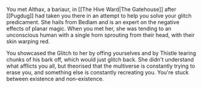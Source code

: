 You met Althax, a bariaur, in [[The Hive Ward|The Gatehouse]] after [[Pugdug]] had taken you there in an attempt to help you solve your glitch predicament. She hails from Bedlam and is an expert on the negative effects of planar magic. When you met her, she was tending to an unconscious human with a single horn sprouting from their head, with their skin warping red.

You showcased the Glitch to her by offing yourselves and by Thistle tearing chunks of his bark off, which would just glitch back. She didn't understand what afflicts you all, but theorised that the multiverse is constantly trying to erase you, and something else is constantly recreating you. You're stuck between existence and non-existence.